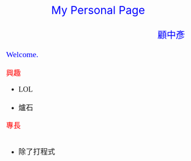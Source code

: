 
<html>
<style>
    html {
            height: 100%;
        }
    body{
　    background-image:url("https://encrypted-tbn0.gstatic.com/images?q=tbn:ANd9GcRXmERK37DKlTMKftB_-sy7fBjnpns6ymT9moicn6psdR-Oufk_fg");
      background-repeat: no-repeat;
      background-attachment: fixed;
      background-position: center;
      background-size: cover;
      color:#000000;
      text-align:left;
    }
    .background-image{
-moz-background-size:150% 100%;
-webkit-background-size:150% 100%;
-o-background-size:150% 100%;
background-size:150% 100%;
  }
    .fan{
      font-family:fantasy;
    }
    .ch{
      font-family:Microsoft JhengHei;
    }
    .text-center{
      text-align:center;
    }
    .text-right{
      text-align:right;
    }
    .yellow-text {
      color: yellow;
    }
    .blue-text {
      color: blue;
    }
    .red-text {
      color: red;
    }
    .title{
      font-size=20px;
      color: red;
    }
  </style>
  <title>
  My webpage.
  </title>
  <p class="blue-text text-center" span style="font-size:30px">
    My Personal Page
  </p>
  <p class="blue-text text-right" span style="font-size:25px">
    顧中彥
  </p>
  <p class="blue-text fan" span style="font-size:22px">
    <span style="font-family:fantasy;">
    Welcome.
    </span>
    
  </p>
  
  <body>
    <p class="title" span style="font-size:20px"><l>興趣</l></p>
    <ul class ="ch" span style="font-size:20px">
      <li>LOL</li>
      <li>爐石</li>
   </ul>
   <p class="title" span style="font-size:20px"><l>專長</l></p>
   <ul class ="ch" span style="font-size:20px">      
      <li>除了打程式</li>
   </ul>
  </body>
</html>
